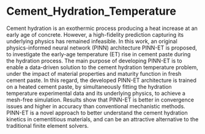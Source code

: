 # Cement_Hydration_Temperature
Cement hydration is an exothermic process producing a heat increase at an early age of concrete. However, a high-fidelity prediction capturing its underlying physics has remained infeasible. In this work, an original physics-informed neural network (PINN) architecture PINN-ET is proposed, to investigate the early-age temperature (ET) rise in cement paste during the hydration process. The main purpose of developing PINN-ET is to enable a data-driven solution to the cement hydration temperature problem, under the impact of material properties and maturity function in fresh cement paste. In this regard, the developed PINN-ET architecture is trained on a heated cement paste, by simultaneously fitting the hydration temperature experimental data and its underlying physics, to achieve a mesh-free simulation. Results show that PINN-ET is better in convergence issues and higher in accuracy than conventional mechanistic methods. PINN-ET is a novel approach to better understand the cement hydration kinetics in cementitious materials, and can be an attractive alternative to the traditional finite element solvers.
